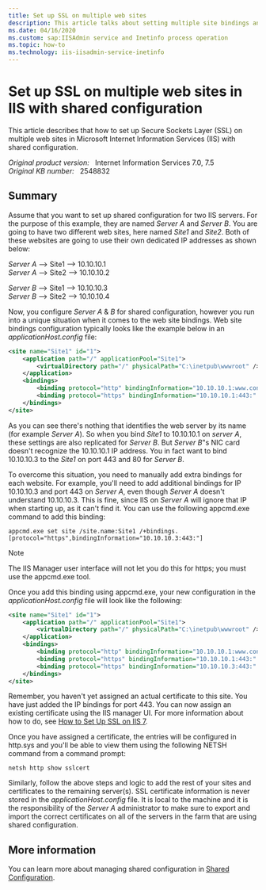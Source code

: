 ```yaml
---
title: Set up SSL on multiple web sites
description: This article talks about setting multiple site bindings and SSL in shared configuration in IIS 7.0 and IIS 7.5.
ms.date: 04/16/2020
ms.custom: sap:IISAdmin service and Inetinfo process operation
ms.topic: how-to
ms.technology: iis-iisadmin-service-inetinfo
---
```

# Set up SSL on multiple web sites in IIS with shared configuration

This article describes that how to set up Secure Sockets Layer (SSL) on multiple web sites in Microsoft Internet Information Services (IIS) with shared configuration.

_Original product version:_ &nbsp; Internet Information Services 7.0, 7.5  
_Original KB number:_ &nbsp; 2548832

## Summary

Assume that you want to set up shared configuration for two IIS servers. For the purpose of this example, they are named *Server A* and *Server B*. You are going to have two different web sites, here named *Site1* and *Site2*. Both of these websites are going to use their own dedicated IP addresses as shown below:

*Server A* --> Site1 --> 10.10.10.1  
*Server A* --> Site2 --> 10.10.10.2

*Server B* --> Site1 --> 10.10.10.3  
*Server B* --> Site2 --> 10.10.10.4  

Now, you configure *Server A* & *B* for shared configuration, however you run into a unique situation when it comes to the web site bindings. Web site bindings configuration typically looks like the example below in an *applicationHost.config* file:

```xml
<site name="Site1" id="1">
    <application path="/" applicationPool="Site1">  
        <virtualDirectory path="/" physicalPath="C:\inetpub\wwwroot" />
    </application>
    <bindings>  
        <binding protocol="http" bindingInformation="10.10.10.1:www.contoso.com" />
        <binding protocol="https" bindingInformation="10.10.10.1:443:" />
    </bindings>
</site>
```

As you can see there's nothing that identifies the web server by its name (for example *Server A*). So when you bind *Site1* to 10.10.10.1 on *server A*, these settings are also replicated for *Server B*. But *Server B*"s NIC card doesn't recognize the 10.10.10.1 IP address. You in fact want to bind 10.10.10.3 to the *Site1* on port 443 and 80 for *Server B*.

To overcome this situation, you need to manually add extra bindings for each website. For example, you'll need to add additional bindings for IP 10.10.10.3 and port 443 on *Server A*, even though *Server A* doesn't understand 10.10.10.3. This is fine, since IIS on *Server A* will ignore that IP when starting up, as it can't find it. You can use the following appcmd.exe command to add this binding:

```console
appcmd.exe set site /site.name:Site1 /+bindings.[protocol="https",bindingInformation="10.10.10.3:443:"]
```

> [!NOTE]
> The IIS Manager user interface will not let you do this for https; you must use the appcmd.exe tool.

Once you add this binding using appcmd.exe, your new configuration in the *applicationHost.config* file will look like the following:

```xml
<site name="Site1" id="1">  
    <application path="/" applicationPool="Site1">
        <virtualDirectory path="/" physicalPath="C:\inetpub\wwwroot" />
    </application>  
    <bindings>
        <binding protocol="http" bindingInformation="10.10.10.1:www.contoso.com" />
        <binding protocol="https" bindingInformation="10.10.10.1:443:" />
        <binding protocol="https" bindingInformation="10.10.10.3:443:" />
    </bindings>
</site>
```

Remember, you haven't yet assigned an actual certificate to this site. You have just added the IP bindings for port 443. You can now assign an existing certificate using the IIS manager UI. For more information about how to do, see [How to Set Up SSL on IIS 7](/iis/manage/configuring-security/how-to-set-up-ssl-on-iis).

Once you have assigned a certificate, the entries will be configured in http.sys and you'll be able to view them using the following NETSH command from a command prompt:

```console
netsh http show sslcert  
```

Similarly, follow the above steps and logic to add the rest of your sites and certificates to the remaining server(s). SSL certificate information is never stored in the *applicationHost.config* file. It is local to the machine and it is the responsibility of the *Server A* administrator to make sure to export and import the correct certificates on all of the servers in the farm that are using shared configuration.

## More information

You can learn more about managing shared configuration in [Shared Configuration](/iis/manage/managing-your-configuration-settings/shared-configuration_264).

